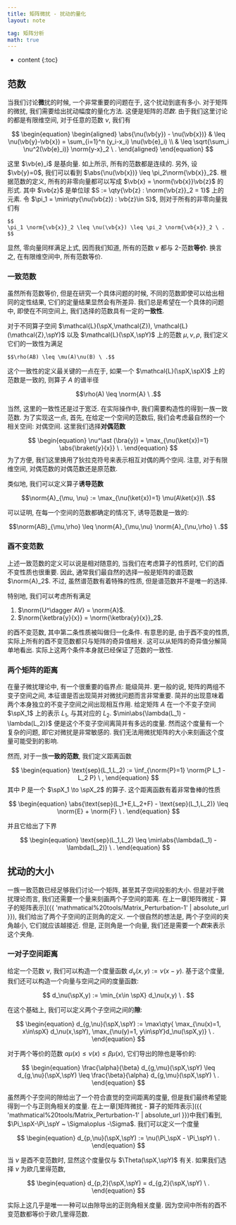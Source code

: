 ```yaml
---
title: 矩阵微扰 - 扰动的量化
layout: note

tag: 矩阵分析
math: true
---
```


* content
{:toc}


## 范数

当我们讨论**微**扰的时候, 一个非常重要的问题在于, 这个扰动到底有多小.
对于矩阵的微扰, 我们需要给出扰动幅度的量化方法.
这便是矩阵的*范数*.
由于我们这里讨论的都是有限维空间, 对于任意的范数 $\nu$, 我们有

$$
\begin{equation}
\begin{aligned}
    \abs{\nu(\vb{y}) - \nu(\vb{x})} & \leq \nu(\vb{y}-\vb{x})
    = \sum_{i=1}^n (y_i-x_i) \nu(\vb{e}_i) \\
    & \leq \sqrt{\sum_i \nu^2(\vb{e}_i)} \norm{y-x}_2 \ .
\end{aligned}
\end{equation}
$$

这里 $\vb{e}_i$ 是基向量.
如上所示, 所有的范数都是连续的.
另外, 设 $\vb{y}=0$, 我们可以看到 $\abs{\nu(\vb{x})} \leq \pi_2\norm{\vb{x}}_2$.
根据范数的定义, 所有的非零向量都可以写成 $\vb{x} = \norm{\vb{x}}\vb{z}$ 的形式.
其中 $\vb{z}$ 是单位球 $S := \qty{\vb{z} : \norm{\vb{z}}_2 = 1}$ 上的元素.
令 $\pi_1 = \min\qty{\nu(\vb{z}) : \vb{z}\in S}$, 则对于所有的非零向量我们有

``` info
$$
\pi_1 \norm{\vb{x}}_2 \leq \nu(\vb{x}) \leq \pi_2 \norm{\vb{x}}_2 \ .
$$
```

显然, 零向量同样满足上式, 因而我们知道, 所有的范数 $\nu$ 都与 2-范数**等价**.
换言之, 在有限维空间中, 所有范数等价.

### 一致范数

虽然所有范数等价, 但是在研究一个具体问题的时候, 不同的范数即使可以给出相同的定性结果, 它们的定量结果显然会有所差异.
我们总是希望在一个具体的问题中, 即使在不同空间上, 我们选择的范数具有一定的**一致性**.

对于不同算子空间 $\mathcal{L}(\spX,\mathcal{Z}), \mathcal{L}(\mathcal{Z},\spY)$ 以及 $\mathcal{L}(\spX,\spY)$ 上的范数
$\mu,\nu,\rho$, 我们定义它们的一致性为满足

``` info
$$\rho(AB) \leq \mu(A)\nu(B) \ .$$
```

这个一致性的定义最关键的一点在于, 如果一个 $\mathcal{L}(\spX,\spX)$ 上的范数是一致的, 则算子 $A$ 的谱半径

$$\rho(A) \leq \norm{A} \ .$$

当然, 这里的一致性还是过于宽泛.
在实际操作中, 我们需要构造性的得到一族一致范数.
为了实现这一点, 首先, 在给定一个空间的范数后, 我们会考虑最自然的一个相关空间: 对偶空间.
这里我们选择**对偶范数**

$$
\begin{equation}
\nu^\ast (\bra{y}) = \max_{\nu(\ket{x})=1} \abs{\braket{y}{x}} \ .
\end{equation}
$$
为了方便, 我们这里换用了狄拉克符号来表示相互对偶的两个空间.
注意, 对于有限维空间, 对偶范数的对偶范数还是原范数.

类似地, 我们可以定义算子**诱导范数**

$$\norm{A}_{\mu, \nu} := \max_{\nu(\ket{x})=1} \mu(A\ket{x})\ .$$

可以证明, 在每一个空间的范数都确定的情况下, 诱导范数是一致的:

$$\norm{AB}_{\mu,\rho} \leq \norm{A}_{\mu,\nu} \norm{A}_{\nu,\rho} \ .$$

### 酉不变范数

上述一致范数的定义可以说是相对随意的, 当我们在考虑算子的性质时, 它们的酉不变性质也很重要.
因此, 通常我们最自然的选择一般是矩阵的谱范数 $\norm{A}_2$.
不过, 虽然谱范数有着特殊的性质, 但是谱范数并不是唯一的选择.

特别地, 我们可以考虑所有满足

1. $\norm{U^\dagger AV} = \norm{A}$.
2. $\norm{\ketbra{y}{x}} = \norm{\ketbra{y}{x}}_2$.

的酉不变范数, 其中第二条性质被叫做归一化条件.
有意思的是, 由于酉不变的性质, 实际上所有的酉不变范数都只与矩阵的奇异值相关.
这可以从矩阵的奇异值分解简单地看出.
实际上这两个条件本身就已经保证了范数的一致性.

### 两个矩阵的距离

在量子微扰理论中, 有一个很重要的临界点: 能级简并.
更一般的说, 矩阵的两组不变子空间之间, 本征谱是否出现简并对微扰问题而言非常重要.
简并的出现意味着两个本身独立的不变子空间之间出现相互作用.
给定矩阵 $A$ 在一个不变子空间 $\spX_1$ 上的表示 $L_1$, 与其对应的 $L_2$.
$\min\abs{\lambda(L_1) - \lambda(L_2)}$ 便是这个不变子空间离简并有多远的度量.
然而这个度量有一个复杂的问题, 即它对微扰是非常敏感的.
我们无法用微扰矩阵的大小来刻画这个度量可能受到的影响.

然而, 对于一族**一致的范数**, 我们定义距离函数

$$
\begin{equation}
    \text{sep}(L_1,L_2) := \inf_{\norm{P}=1} \norm{P L_1 - L_2 P} \ ,
\end{equation}
$$
其中 P 是一个 $\spX_1 \to \spX_2$ 的算子.
这个距离函数有着非常鲁棒的性质

$$
\begin{equation}
    \abs{\text{sep}(L_1+E,L_2+F) - \text{sep}(L_1,L_2)}
    \leq \norm{E} + \norm{F} \ .
\end{equation}
$$

并且它给出了下界

$$
\begin{equation}
    \text{sep}(L_1,L_2) \leq \min\abs{\lambda(L_1) - \lambda(L_2)} \ .
\end{equation}
$$

## 扰动的大小

一族一致范数已经足够我们讨论一个矩阵, 甚至其子空间投影的大小.
但是对于微扰理论而言, 我们还需要一个量来刻画两个子空间的距离.
在上一章[矩阵微扰 - 算子的矩阵表示]({{ 'mathmatical%20tools/Matrix_Perturbation-1' | absolute_url }}), 我们给出了两个子空间的正则角的定义.
一个很自然的想法是, 两个子空间的夹角越小, 它们就应该越接近.
但是, 正则角是一个向量, 我们还是需要一个*数*来表示这个夹角.

### 一对子空间距离

给定一个范数 $\nu$, 我们可以构造一个度量函数 $d_\nu(x,y):= \nu(x-y)$.
基于这个度量, 我们还可以构造一个向量与空间之间的度量函数:

$$
    d_\nu(\spX,y) := \min_{x\in \spX} d_\nu(x,y) \ .
$$

在这个基础上, 我们可以定义两个子空间之间的**隙**:

$$
\begin{equation}
    d_{g,\nu}(\spX,\spY) := \max\qty{
        \max_{\nu(x)=1, x\in\spX} d_\nu(x,\spY),
        \max_{\nu(y)=1, y\in\spY}d_\nu(\spX,y)}  \ .
\end{equation}
$$

对于两个等价的范数 $\alpha \mu(x) \leq \nu(x) \leq \beta \mu(x)$, 它们导出的隙也是等价的:

$$
\begin{equation}
    \frac{\alpha}{\beta} d_{g,\mu}(\spX,\spY) \leq d_{g,\nu}(\spX,\spY)
    \leq \frac{\beta}{\alpha} d_{g,\mu}(\spX,\spY) \ .
\end{equation}
$$

虽然两个子空间的隙给出了一个符合直觉的空间距离的度量, 但是我们最终希望能得到一个与正则角相关的度量.
在上一章[矩阵微扰 - 算子的矩阵表示]({{ 'mathmatical%20tools/Matrix_Perturbation-1' | absolute_url }})中我们看到, $\Pi_\spX-\Pi_\spY ~ \Sigma\oplus -\Sigma$.
我们可以定义一个度量

$$
\begin{equation}
    d_{p,\nu}(\spX,\spY) := \nu(\Pi_\spX - \Pi_\spY) \ .
\end{equation}
$$

当 $\nu$ 是酉不变范数时, 显然这个度量仅与 $\Theta(\spX,\spY)$ 有关.
如果我们选择 $\nu$ 为欧几里得范数,

$$
\begin{equation}
    d_{p,2}(\spX,\spY) = d_{g,2}(\spX,\spY) \ .
\end{equation}
$$

实际上这几乎是唯一一种可以由隙导出的正则角相关度量.
因为空间中所有的酉不变范数都等价于欧几里得范数.
